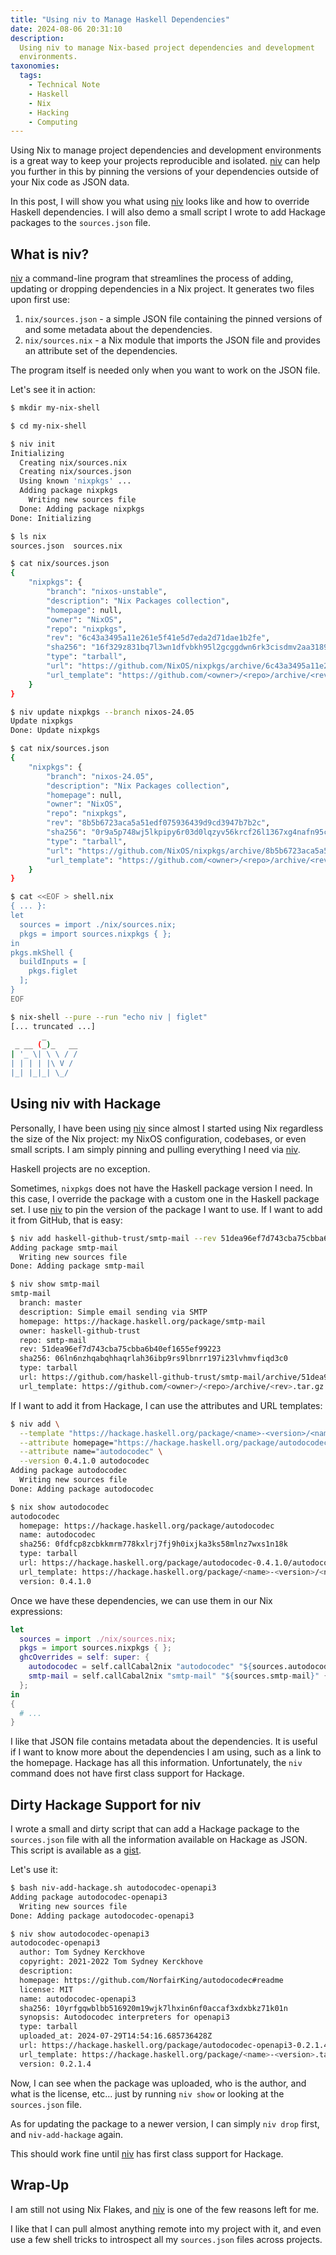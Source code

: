 ```yaml
---
title: "Using niv to Manage Haskell Dependencies"
date: 2024-08-06 20:31:10
description:
  Using niv to manage Nix-based project dependencies and development
  environments.
taxonomies:
  tags:
    - Technical Note
    - Haskell
    - Nix
    - Hacking
    - Computing
---
```


Using Nix to manage project dependencies and development environments is a great
way to keep your projects reproducible and isolated. [niv] can help you further
in this by pinning the versions of your dependencies outside of your Nix code as
JSON data.

In this post, I will show you what using [niv] looks like and how to override
Haskell dependencies. I will also demo a small script I wrote to add Hackage
packages to the `sources.json` file.

<!-- more -->

## What is niv?

[niv] a command-line program that streamlines the process of adding, updating or
dropping dependencies in a Nix project. It generates two files upon first use:

1. `nix/sources.json` - a simple JSON file containing the pinned versions of and
   some metadata about the dependencies.
2. `nix/sources.nix` - a Nix module that imports the JSON file and provides an
   attribute set of the dependencies.

The program itself is needed only when you want to work on the JSON file.

Let's see it in action:

```sh
$ mkdir my-nix-shell

$ cd my-nix-shell

$ niv init
Initializing
  Creating nix/sources.nix
  Creating nix/sources.json
  Using known 'nixpkgs' ...
  Adding package nixpkgs
    Writing new sources file
  Done: Adding package nixpkgs
Done: Initializing

$ ls nix
sources.json  sources.nix

$ cat nix/sources.json
{
    "nixpkgs": {
        "branch": "nixos-unstable",
        "description": "Nix Packages collection",
        "homepage": null,
        "owner": "NixOS",
        "repo": "nixpkgs",
        "rev": "6c43a3495a11e261e5f41e5d7eda2d71dae1b2fe",
        "sha256": "16f329z831bq7l3wn1dfvbkh95l2gcggdwn6rk3cisdmv2aa3189",
        "type": "tarball",
        "url": "https://github.com/NixOS/nixpkgs/archive/6c43a3495a11e261e5f41e5d7eda2d71dae1b2fe.tar.gz",
        "url_template": "https://github.com/<owner>/<repo>/archive/<rev>.tar.gz"
    }
}

$ niv update nixpkgs --branch nixos-24.05
Update nixpkgs
Done: Update nixpkgs

$ cat nix/sources.json
{
    "nixpkgs": {
        "branch": "nixos-24.05",
        "description": "Nix Packages collection",
        "homepage": null,
        "owner": "NixOS",
        "repo": "nixpkgs",
        "rev": "8b5b6723aca5a51edf075936439d9cd3947b7b2c",
        "sha256": "0r9a5p748wj5lkpipy6r03d0lqzyv56krcf26l1367xg4nafn95c",
        "type": "tarball",
        "url": "https://github.com/NixOS/nixpkgs/archive/8b5b6723aca5a51edf075936439d9cd3947b7b2c.tar.gz",
        "url_template": "https://github.com/<owner>/<repo>/archive/<rev>.tar.gz"
    }
}

$ cat <<EOF > shell.nix
{ ... }:
let
  sources = import ./nix/sources.nix;
  pkgs = import sources.nixpkgs { };
in
pkgs.mkShell {
  buildInputs = [
    pkgs.figlet
  ];
}
EOF

$ nix-shell --pure --run "echo niv | figlet"
[... truncated ...]
       _
 _ __ (_)_   __
| '_ \| \ \ / /
| | | | |\ V /
|_| |_|_| \_/
```

## Using niv with Hackage

Personally, I have been using [niv] since almost I started using Nix regardless
the size of the Nix project: my NixOS configuration, codebases, or even small
scripts. I am simply pinning and pulling everything I need via [niv].

Haskell projects are no exception.

Sometimes, `nixpkgs` does not have the Haskell package version I need. In this
case, I override the package with a custom one in the Haskell package set. I use
[niv] to pin the version of the package I want to use. If I want to add it from
GitHub, that is easy:

```sh
$ niv add haskell-github-trust/smtp-mail --rev 51dea96ef7d743cba75cbba6b40ef1655ef99223
Adding package smtp-mail
  Writing new sources file
Done: Adding package smtp-mail

$ niv show smtp-mail
smtp-mail
  branch: master
  description: Simple email sending via SMTP
  homepage: https://hackage.haskell.org/package/smtp-mail
  owner: haskell-github-trust
  repo: smtp-mail
  rev: 51dea96ef7d743cba75cbba6b40ef1655ef99223
  sha256: 06ln6nzhqabqhhaqrlah36ibp9rs9lbnrr197i23lvhmvfiqd3c0
  type: tarball
  url: https://github.com/haskell-github-trust/smtp-mail/archive/51dea96ef7d743cba75cbba6b40ef1655ef99223.tar.gz
  url_template: https://github.com/<owner>/<repo>/archive/<rev>.tar.gz
```

If I want to add it from Hackage, I can use the attributes and URL templates:

```sh
$ niv add \
  --template "https://hackage.haskell.org/package/<name>-<version>/<name>-<version>.tar.gz" \
  --attribute homepage="https://hackage.haskell.org/package/autodocodec" \
  --attribute name="autodocodec" \
  --version 0.4.1.0 autodocodec
Adding package autodocodec
  Writing new sources file
Done: Adding package autodocodec

$ nix show autodocodec
autodocodec
  homepage: https://hackage.haskell.org/package/autodocodec
  name: autodocodec
  sha256: 0fdfcp8zcbkkmrm778kxlrj7fj9h0ixjka3ks58mlnz7wxs1n18k
  type: tarball
  url: https://hackage.haskell.org/package/autodocodec-0.4.1.0/autodocodec-0.4.1.0.tar.gz
  url_template: https://hackage.haskell.org/package/<name>-<version>/<name>-<version>.tar.gz
  version: 0.4.1.0
```

Once we have these dependencies, we can use them in our Nix expressions:

```nix
let
  sources = import ./nix/sources.nix;
  pkgs = import sources.nixpkgs { };
  ghcOverrides = self: super: {
    autodocodec = self.callCabal2nix "autodocodec" "${sources.autodocodec}" { };
    smtp-mail = self.callCabal2nix "smtp-mail" "${sources.smtp-mail}" { };
  };
in
{
  # ...
}
```

I like that JSON file contains metadata about the dependencies. It is useful if
I want to know more about the dependencies I am using, such as a link to the
homepage. Hackage has all this information. Unfortunately, the `niv` command
does not have first class support for Hackage.

## Dirty Hackage Support for niv

I wrote a small and dirty script that can add a Hackage package to the
`sources.json` file with all the information available on Hackage as JSON. This
script is available as a [gist].

Let's use it:

```sh
$ bash niv-add-hackage.sh autodocodec-openapi3
Adding package autodocodec-openapi3
  Writing new sources file
Done: Adding package autodocodec-openapi3

$ niv show autodocodec-openapi3
autodocodec-openapi3
  author: Tom Sydney Kerckhove
  copyright: 2021-2022 Tom Sydney Kerckhove
  description:
  homepage: https://github.com/NorfairKing/autodocodec#readme
  license: MIT
  name: autodocodec-openapi3
  sha256: 10yrfgqwblbb516920m19wjk7lhxin6nf0accaf3xdxbkz71k01n
  synopsis: Autodocodec interpreters for openapi3
  type: tarball
  uploaded_at: 2024-07-29T14:54:16.685736428Z
  url: https://hackage.haskell.org/package/autodocodec-openapi3-0.2.1.4.tar.gz
  url_template: https://hackage.haskell.org/package/<name>-<version>.tar.gz
  version: 0.2.1.4
```

Now, I can see when the package was uploaded, who is the author, and what is the
license, etc... just by running `niv show` or looking at the `sources.json`
file.

As for updating the package to a newer version, I can simply `niv drop` first,
and `niv-add-hackage` again.

This should work fine until [niv] has first class support for Hackage.

## Wrap-Up

I am still not using Nix Flakes, and [niv] is one of the few reasons left for
me.

I like that I can pull almost anything remote into my project with it, and even
use a few shell tricks to introspect all my `sources.json` files across
projects.

<!-- REFERENCES -->

[gist]: https://gist.github.com/vst/3c16bbdd812f22f0e5dce72918b830f5
[niv]: https://github.com/nmattia/niv
